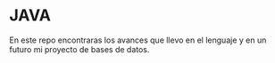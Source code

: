 # JAVA
En este repo encontraras los avances que llevo en el lenguaje y en un futuro mi proyecto de bases de datos.
